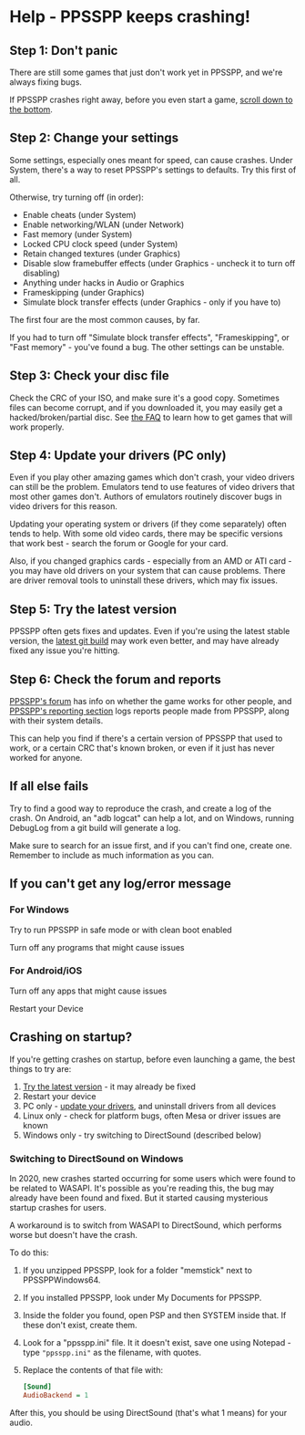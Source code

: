 # Help - PPSSPP keeps crashing!

## Step 1: Don't panic

There are still some games that just don't work yet in PPSSPP, and we're always fixing bugs.

If PPSSPP crashes right away, before you even start a game, [scroll down to the bottom](#crashing-on-startup).

## Step 2: Change your settings

Some settings, especially ones meant for speed, can cause crashes.  Under System, there's a way to reset PPSSPP's settings to defaults.  Try this first of all.

Otherwise, try turning off (in order):

* Enable cheats (under System)
* Enable networking/WLAN (under Network)
* Fast memory (under System)
* Locked CPU clock speed (under System)
* Retain changed textures (under Graphics)
* Disable slow framebuffer effects (under Graphics - uncheck it to turn off disabling)
* Anything under hacks in Audio or Graphics
* Frameskipping (under Graphics)
* Simulate block transfer effects (under Graphics - only if you have to)

The first four are the most common causes, by far.

If you had to turn off "Simulate block transfer effects", "Frameskipping", or "Fast memory" - you've found a bug.  The other settings can be unstable.

## Step 3: Check your disc file

Check the CRC of your ISO, and make sure it's a good copy.  Sometimes files can become corrupt, and if you downloaded it, you may easily get a hacked/broken/partial disc.  See [the FAQ](/docs/faq) to learn how to get games that will work properly.

## Step 4: Update your drivers (PC only)

Even if you play other amazing games which don't crash, your video drivers can still be the problem.  Emulators tend to use features of video drivers that most other games don't.  Authors of emulators routinely discover bugs in video drivers for this reason.

Updating your operating system or drivers (if they come separately) often tends to help.  With some old video cards, there may be specific versions that work best - search the forum or Google for your card.

Also, if you changed graphics cards - especially from an AMD or ATI card - you may have old drivers on your system that can cause problems.  There are driver removal tools to uninstall these drivers, which may fix issues.

## Step 5: Try the latest version

PPSSPP often gets fixes and updates.  Even if you're using the latest stable version, the [latest git build](/download#devbuilds) may work even better, and may have already fixed any issue you're hitting.

## Step 6: Check the forum and reports

[PPSSPP's forum](https://forums.ppsspp.org/) has info on whether the game works for other people, and [PPSSPP's reporting section](http://report.ppsspp.org/games) logs reports people made from PPSSPP, along with their system details.

This can help you find if there's a certain version of PPSSPP that used to work, or a certain CRC that's known broken, or even if it just has never worked for anyone.

## If all else fails

Try to find a good way to reproduce the crash, and create a log of the crash.  On Android, an "adb logcat" can help a lot, and on Windows, running DebugLog from a git build will generate a log.

Make sure to search for an issue first, and if you can't find one, create one.  Remember to include as much information as you can.

## If you can't get any log/error message

### For Windows

Try to run PPSSPP in safe mode or with clean boot enabled

Turn off any programs that might cause issues

### For Android/iOS

Turn off any apps that might cause issues

Restart your Device

## Crashing on startup?

If you're getting crashes on startup, before even launching a game, the best things to try are:

1. [Try the latest version](#step-5-try-the-latest-version) - it may already be fixed
2. Restart your device
3. PC only - [update your drivers](#step-4-update-your-drivers-pc-only), and uninstall drivers from all devices
4. Linux only - check for platform bugs, often Mesa or driver issues are known
5. Windows only - try switching to DirectSound (described below)

### Switching to DirectSound on Windows

In 2020, new crashes started occurring for some users which were found to be related to WASAPI.  It's possible as you're reading this, the bug may already have been found and fixed.  But it started causing mysterious startup crashes for users.

A workaround is to switch from WASAPI to DirectSound, which performs worse but doesn't have the crash.

To do this:

1. If you unzipped PPSSPP, look for a folder "memstick" next to PPSSPPWindows64.
2. If you installed PPSSPP, look under My Documents for PPSSPP.
3. Inside the folder you found, open PSP and then SYSTEM inside that.  If these don't exist, create them.
4. Look for a "ppsspp.ini" file.  It it doesn't exist, save one using Notepad - type `"ppsspp.ini"` as the filename, with quotes.
5. Replace the contents of that file with:

   ```ini
   [Sound]
   AudioBackend = 1
   ```

After this, you should be using DirectSound (that's what 1 means) for your audio.